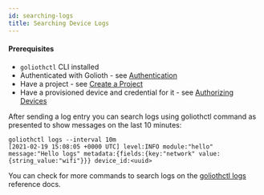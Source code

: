 ```yaml
---
id: searching-logs
title: Searching Device Logs
---
```


#### Prerequisites

- `goliothctl` CLI installed
- Authenticated with Golioth - see [Authentication](../getting-started/authentication)
- Have a project - see [Create a Project](../getting-started/create-project)
- Have a provisioned device and credential for it - see [Authorizing Devices](../getting-started/authorize-devices)

After sending a log entry you can search logs using goliothctl command as presented to show messages on the last 10 minutes:

```
goliothctl logs --interval 10m
[2021-02-19 15:08:05 +0000 UTC] level:INFO module:"hello" message:"Hello logs" metadata:{fields:{key:"network" value:{string_value:"wifi"}}} device_id:<uuid>
```

You can check for more commands to search logs on the [goliothctl logs](/docs/reference/goliothctl/goliothctl_logs) reference docs.
